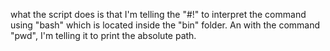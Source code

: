 what the script does is that I'm telling the "#!" to interpret the command using "bash" which is located inside the "bin" folder. An with the command "pwd", I'm telling it to print the absolute path.